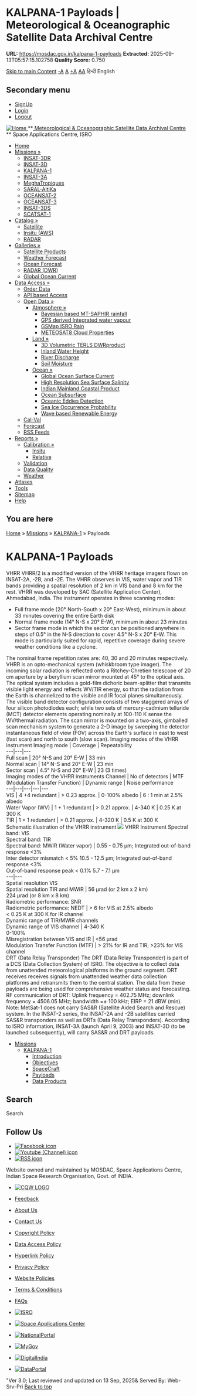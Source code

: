 # KALPANA-1 Payloads | Meteorological & Oceanographic Satellite Data Archival Centre

**URL:** https://mosdac.gov.in/kalpana-1-payloads
**Extracted:** 2025-09-13T05:57:15.102758
**Quality Score:** 0.750

[Skip to main Content](https://mosdac.gov.in/kalpana-1-payloads#main-content "Skip to main Content")
[-A](javascript:;) [A](javascript:;) [+A](javascript:;)
[A](javascript:drupalHighContrast.enableStyles\(\))[A](javascript:drupalHighContrast.disableStyles\(\))
हिन्दी English
## Secondary menu
  * [SignUp](https://mosdac.gov.in/internal/registration)
  * [Login](https://mosdac.gov.in/internal/uops)
  * [Logout](https://mosdac.gov.in/internal/logout)

[ ![Home](https://mosdac.gov.in/sites/default/files/mosdac_small.png) ](https://mosdac.gov.in/ "Home")
**[ Meteorological & Oceanographic Satellite Data Archival Centre](https://mosdac.gov.in/ "Home") **
Space Applications Centre, ISRO 
  * [Home](https://mosdac.gov.in/)
  * [Missions »](https://mosdac.gov.in/kalpana-1-payloads)
    * [INSAT-3DR](https://mosdac.gov.in/insat-3dr)
    * [INSAT-3D](https://mosdac.gov.in/insat-3d)
    * [KALPANA-1](https://mosdac.gov.in/kalpana-1)
    * [INSAT-3A](https://mosdac.gov.in/insat-3a)
    * [MeghaTropiques](https://mosdac.gov.in/megha-tropiques)
    * [SARAL-AltiKa](https://mosdac.gov.in/saral-altika)
    * [OCEANSAT-2](https://mosdac.gov.in/oceansat-2)
    * [OCEANSAT-3](https://mosdac.gov.in/oceansat-3)
    * [INSAT-3DS](https://mosdac.gov.in/insat-3ds)
    * [SCATSAT-1](https://mosdac.gov.in/scatsat-1)
  * [Catalog »](https://mosdac.gov.in/kalpana-1-payloads)
    * [Satellite](https://mosdac.gov.in/internal/catalog-satellite)
    * [Insitu (AWS)](https://mosdac.gov.in/internal/catalog-insitu)
    * [RADAR](https://mosdac.gov.in/internal/catalog-radar)
  * [Galleries »](https://mosdac.gov.in/kalpana-1-payloads)
    * [Satellite Products](https://mosdac.gov.in/internal/gallery)
    * [Weather Forecast](https://mosdac.gov.in/internal/gallery/weather)
    * [Ocean Forecast](https://mosdac.gov.in/internal/gallery/ocean)
    * [RADAR (DWR)](https://mosdac.gov.in/internal/gallery/dwr)
    * [Global Ocean Current](https://mosdac.gov.in/internal/gallery/current)
  * [Data Access »](https://mosdac.gov.in/kalpana-1-payloads)
    * [Order Data](https://mosdac.gov.in/internal/uops)
    * [API based Access](https://mosdac.gov.in/downloadapi-manual)
    * [Open Data »](https://mosdac.gov.in/kalpana-1-payloads)
      * [Atmosphere »](https://mosdac.gov.in/kalpana-1-payloads)
        * [Bayesian based MT-SAPHIR rainfall](https://mosdac.gov.in/bayesian-based-mt-saphir-rainfall)
        * [GPS derived Integrated water vapour](https://mosdac.gov.in/gps-derived-integrated-water-vapour)
        * [GSMap ISRO Rain](https://mosdac.gov.in/gsmap-isro-rain)
        * [METEOSAT8 Cloud Properties](https://mosdac.gov.in/meteosat8-cloud-properties)
      * [Land »](https://mosdac.gov.in/kalpana-1-payloads)
        * [3D Volumetric TERLS DWRproduct](https://mosdac.gov.in/3d-volumetric-terls-dwrproduct)
        * [Inland Water Height](https://mosdac.gov.in/inland-water-height)
        * [River Discharge](https://mosdac.gov.in/river-discharge)
        * [Soil Moisture](https://mosdac.gov.in/soil-moisture-0)
      * [Ocean »](https://mosdac.gov.in/kalpana-1-payloads)
        * [Global Ocean Surface Current](https://mosdac.gov.in/global-ocean-surface-current)
        * [High Resolution Sea Surface Salinity](https://mosdac.gov.in/high-resolution-sea-surface-salinity)
        * [Indian Mainland Coastal Product](https://mosdac.gov.in/indian-mainland-coastal-product)
        * [Ocean Subsurface](https://mosdac.gov.in/ocean-subsurface)
        * [Oceanic Eddies Detection](https://mosdac.gov.in/oceanic-eddies-detection)
        * [Sea Ice Occurrence Probability](https://mosdac.gov.in/sea-ice-occurrence-probability)
        * [Wave based Renewable Energy](https://mosdac.gov.in/wave-based-renewable-energy)
    * [Cal-Val](https://mosdac.gov.in/internal/calval-data)
    * [Forecast](https://mosdac.gov.in/internal/forecast-menu)
    * [RSS Feeds](https://mosdac.gov.in/rss-feed "ISROCast")
  * [Reports »](https://mosdac.gov.in/kalpana-1-payloads)
    * [Calibration »](https://mosdac.gov.in/kalpana-1-payloads)
      * [Insitu](https://mosdac.gov.in/insitu)
      * [Relative](https://mosdac.gov.in/calibration-reports)
    * [Validation](https://mosdac.gov.in/validation-reports)
    * [Data Quality](https://mosdac.gov.in/data-quality)
    * [Weather](https://mosdac.gov.in/weather-reports)
  * [Atlases](https://mosdac.gov.in/atlases)
  * [Tools](https://mosdac.gov.in/tools)
  * [Sitemap](https://mosdac.gov.in/sitemap)
  * [Help](https://mosdac.gov.in/help)


## You are here
[Home](https://mosdac.gov.in/) » [Missions](https://mosdac.gov.in/kalpana-1-payloads) » [KALPANA-1](https://mosdac.gov.in/kalpana-1) » Payloads
# KALPANA-1 Payloads
VHRR
VHRR/2 is a modified version of the VHRR heritage imagers flown on INSAT-2A, -2B, and -2E. The VHRR observes in VIS, water vapor and TIR bands providing a spatial resolution of 2 km in VIS band and 8 km for the rest. VHRR was developed by SAC (Satellite Application Center), Ahmedabad, India. The instrument operates in three scanning modes:
  * Full frame mode (20° North-South x 20° East-West), minimum in about 33 minutes covering the entire Earth disk
  * Normal frame mode (14° N-S x 20° E-W), minimum in about 23 minutes
  * Sector frame mode in which the sector can be positioned anywhere in steps of 0.5° in the N-S direction to cover 4.5° N-S x 20° E-W. This mode is particularly suited for rapid, repetitive coverage during severe weather conditions like a cyclone.


The nominal frame repetition rates are: 40, 30 and 20 minutes respectively. VHRR is an opto-mechanical system (whiskbroom type imager). The incoming solar radiation is reflected onto a Ritchey-Chretien telescope of 20 cm aperture by a beryllium scan mirror mounted at 45° to the optical axis. The optical system includes a gold-film dichoric beam-splitter that transmits visible light energy and reflects WV/TIR energy, so that the radiation from the Earth is channelized to the visible and IR focal planes simultaneously.
The visible band detector configuration consists of two staggered arrays of four silicon photodiodes each; while two sets of mercury-cadmium telluride (MCT) detector elements operating nominally at 100-110 K sense the WV/thermal radiation. The scan mirror is mounted on a two-axis, gimballed scan mechanism system to generate a 2-D image by sweeping the detector instantaneous field of view (FOV) across the Earth's surface in east to west (fast scan) and north to south (slow scan).
Imaging modes of the VHRR instrument
Imaging mode | Coverage | Repeatability  
---|---|---  
Full scan | 20° N-S and 20° E-W | 33 min  
Normal scan | 14° N-S and 20° E-W | 23 min  
Sector scan | 4.5° N-S and 20° E-W | 23 (3 times)  
Imaging modes of the VHRR instruments
Channel | No of detectors | MTF (Modulation Transfer Function) | Dynamic range | Noise performance  
---|---|---|---|---  
VIS | 4 +4 redundant | > 0.23 approx. | 0-100% albedo | 6 : 1 min at 2.5% albedo  
Water Vapor (WV) | 1 + 1 redundant | > 0.21 approx. | 4-340 K | 0.25 K at 300 K  
TIR | 1 + 1 redundant | > 0.21 approx. | 4-320 K | 0.5 K at 300 K  
Schematic illustration of the VHRR instrument
![](https://mosdac.gov.in/images/vhrr_imaging_modes.JPG)
VHRR Instrument
Spectral band: VIS  
Spectral band: TIR  
Spectral band: MWIR (Water vapor) | 0.55 - 0.75 µm; Integrated out-of-band response <3%   
Inter detector mismatch < 5% 10.5 - 12.5 µm; Integrated out-of-band response <3%  
Out-of-band response peak < 0.1% 5.7 - 7.1 µm  
---|---  
Spatial resolution VIS   
Spatial resolution TIR and MWIR | 56 µrad (or 2 km x 2 km)  
224 µrad (or 8 km x 8 km)  
Radiometric performance: SNR  
Radiometric performance: NEDT | > 6 for VIS at 2.5% albedo  
< 0.25 K at 300 K for IR channel  
Dynamic range of TIR/MWIR channels  
Dynamic range of VIS channel | 4-340 K  
0-100%  
Misregistration between VIS and IR | <56 µrad  
Modulation Transfer Function (MTF) | > 21% for IR and TIR; >23% for VIS channel  
DRT (Data Relay Transponder)
The DRT (Data Relay Transponder) is part of a DCS (Data Collection System) of ISRO. The objective is to collect data from unattended meteorological platforms in the ground segment. DRT receives receives signals from unattended weather data collection platforms and retransmits them to the central station. The data from these payloads are being used for comprehensive weather status and forecasting.
RF communication of DRT: Uplink frequency = 402.75 MHz; downlink frequency = 4506.05 MHz; bandwidth =± 100 kHz; EIRP = 21 dBW (min).
Note: MetSat-1 does not carry SAS&R (Satellite Aided Search and Rescue) system. In the INSAT-2 series, the INSAT-2A and -2B satellites carried SAS&R transponders as well as DRTs (Data Relay Transponders). According to ISRO information, INSAT-3A (launch April 9, 2003) and INSAT-3D (to be launched subsequently), will carry SAS&R and DRT payloads.
  * [Missions](https://mosdac.gov.in/kalpana-1-payloads)
    * [KALPANA-1](https://mosdac.gov.in/kalpana-1)
      * [Introduction](https://mosdac.gov.in/kalpana-1-introduction)
      * [Objectives](https://mosdac.gov.in/kalpana-1-objectives)
      * [SpaceCraft](https://mosdac.gov.in/kalpana-1-spacecraft)
      * [Payloads](https://mosdac.gov.in/kalpana-1-payloads)
      * [Data Products](https://mosdac.gov.in/internal/catalog-kalpana1)


## Search
Search 
## Follow Us
  * [![Facebook icon](https://mosdac.gov.in/sites/all/modules/social_media_links/libraries/elegantthemes/PNG/facebook.png)](https://www.facebook.com/mosdac.sac.isro "Facebook")
  * [![Youtube \(Channel\) icon](https://mosdac.gov.in/sites/all/modules/social_media_links/libraries/elegantthemes/PNG/youtube.png)](http://www.youtube.com/channel/UCDVkai9WIgY2ZgrlF_08Yeg "Youtube \(Channel\)")
  * [![RSS icon](https://mosdac.gov.in/sites/all/modules/social_media_links/libraries/elegantthemes/PNG/rss.png)](https://mosdac.gov.in/rss.xml "RSS")


Website owned and maintained by MOSDAC, Space Applications Centre, Indian Space Research Organisation, Govt. of INDIA.
  * [![CQW LOGO](https://mosdac.gov.in/docs/cqw_logo.gif)](https://mosdac.gov.in/docs/STQC.pdf "Quality Certificate")


  * [Feedback](https://mosdac.gov.in/mosdac-feedback)
  * [About Us](https://mosdac.gov.in/about-us)
  * [Contact Us](https://mosdac.gov.in/contact-us)
  * [Copyright Policy](https://mosdac.gov.in/copyright-policy)
  * [Data Access Policy](https://mosdac.gov.in/data-access-policy)
  * [Hyperlink Policy](https://mosdac.gov.in/hyperlink-policy)
  * [Privacy Policy](https://mosdac.gov.in/privacy-policy)
  * [Website Policies](https://mosdac.gov.in/website-policies)
  * [Terms & Conditions](https://mosdac.gov.in/terms-conditions)
  * [FAQs](https://mosdac.gov.in/faq-page)


  * [![ISRO](https://mosdac.gov.in/sites/default/files/styles/thumbnail/public/logo-transparent.png?itok=IUS20l-w)](http://www.isro.gov.in)
  * [![Space Applications Center](https://mosdac.gov.in/sites/default/files/styles/thumbnail/public/saclogo.png?itok=_Jv4AuIn)](http://www.sac.gov.in)
  * [![NationalPortal](https://mosdac.gov.in/sites/default/files/styles/thumbnail/public/india-gov_0.png?itok=yssAPH3m)](http://www.india.gov.in)
  * [![MyGov](https://mosdac.gov.in/sites/default/files/styles/thumbnail/public/mygov_0.png?itok=Po-dzdT3)](http://mygov.in/)
  * [![DigitalIndia](https://mosdac.gov.in/sites/default/files/styles/thumbnail/public/digital-india_0.png?itok=ntlP7atE)](http://www.digitalindia.gov.in/)
  * [![DataPortal](https://mosdac.gov.in/sites/default/files/styles/thumbnail/public/data-gov.png?itok=qYA78FgB)](http://data.gov.in)


"Ver 3.0; Last reviewed and updated on 13 Sep, 2025& Served By: Web-Srv-Pri
[](https://mosdac.gov.in/kalpana-1-payloads "Previous")[](https://mosdac.gov.in/kalpana-1-payloads "Next")
[](https://mosdac.gov.in/kalpana-1-payloads)
[](https://mosdac.gov.in/kalpana-1-payloads "Previous")[](https://mosdac.gov.in/kalpana-1-payloads "Next")
[](https://mosdac.gov.in/kalpana-1-payloads "Close")[](https://mosdac.gov.in/kalpana-1-payloads)[](https://mosdac.gov.in/kalpana-1-payloads)[](https://mosdac.gov.in/kalpana-1-payloads "Pause Slideshow")[](https://mosdac.gov.in/kalpana-1-payloads "Play Slideshow")
[Back to top](https://mosdac.gov.in/kalpana-1-payloads#top)
